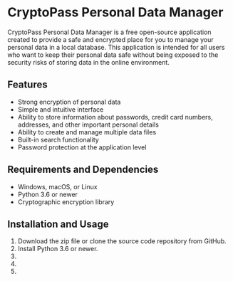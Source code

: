 # CryptoPass Personal Data Manager

CryptoPass Personal Data Manager is a free open-source application created to provide a safe and encrypted place for you to manage your personal data in a local database. This application is intended for all users who want to keep their personal data safe without being exposed to the security risks of storing data in the online environment.

## Features

- Strong encryption of personal data
- Simple and intuitive interface
- Ability to store information about passwords, credit card numbers, addresses, and other important personal details
- Ability to create and manage multiple data files
- Built-in search functionality
- Password protection at the application level

## Requirements and Dependencies

- Windows, macOS, or Linux
- Python 3.6 or newer
- Cryptographic encryption library

## Installation and Usage

1. Download the zip file or clone the source code repository from GitHub.
2. Install Python 3.6 or newer.
3. 
4.
5. 

